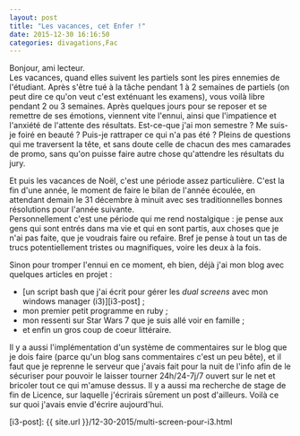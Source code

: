 ```yaml
---
layout: post
title: "Les vacances, cet Enfer !"
date: 2015-12-30 16:16:50
categories: divagations,Fac
---
```

Bonjour, ami lecteur.  
Les vacances, quand elles suivent les partiels sont les pires ennemies de l'étudiant. Après s'être tué à la tâche pendant 1 à 2 semaines de partiels (on peut dire ce qu'on veut c'est exténuant les examens), vous voilà libre pendant 2 ou 3 semaines. Après quelques jours pour se reposer et se remettre de ses émotions, viennent vite l'ennui, ainsi que l'impatience et l'anxiété de l'attente des résultats. Est-ce-que j'ai mon semestre ? Me suis-je foiré en beauté ? Puis-je rattraper ce qui n'a pas été ? Pleins de questions qui me traversent la tête, et sans doute celle de chacun des mes camarades de promo, sans qu'on puisse faire autre chose qu'attendre les résultats du jury.

Et puis les vacances de Noël, c'est une période assez particulière. C'est la fin d'une année, le moment de faire le bilan de l'année écoulée, en attendant demain le 31 décembre à minuit avec ses traditionnelles bonnes résolutions pour l'année suivante.  
Personnellement c'est une période qui me rend nostalgique : je pense aux gens qui sont entrés dans ma vie et qui en sont partis, aux choses que je n'ai pas faite, que je voudrais faire ou refaire. Bref je pense à tout un tas de trucs potentiellement tristes ou magnifiques, voire les deux à la fois.

Sinon pour tromper l'ennui en ce moment, eh bien, déjà j'ai mon blog avec quelques articles en projet :  

* [un script bash que j'ai écrit pour gérer les _dual screens_ avec mon windows manager (i3)][i3-post] ;
* mon premier petit programme en ruby ;
* mon ressenti sur Star Wars 7 que je suis allé voir en famille ;
* et enfin un gros coup de coeur littéraire.

Il y a aussi l'implémentation d'un système de commentaires sur le blog que je dois faire (parce qu'un blog sans commentaires c'est un peu bête), et il faut que je reprenne le serveur que j'avais fait pour la nuit de l'info afin de le sécuriser pour pouvoir le laisser tourner 24h/24-7j/7 ouvert sur le net et bricoler tout ce qui m'amuse dessus.  Il y a aussi ma recherche de stage de fin de Licence, sur laquelle j'écrirais sûrement un post d'ailleurs.  Voilà ce sur quoi j'avais envie d'écrire aujourd'hui.

[i3-post]: {{ site.url }}/12-30-2015/multi-screen-pour-i3.html